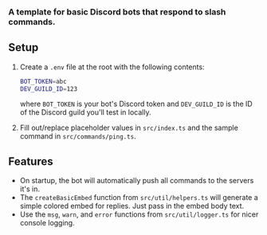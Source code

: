 ### A template for basic Discord bots that respond to slash commands.

## Setup

1. Create a `.env` file at the root with the following contents:

   ```bash
   BOT_TOKEN=abc
   DEV_GUILD_ID=123
   ```

   where `BOT_TOKEN` is your bot's Discord token and `DEV_GUILD_ID` is the ID of the Discord guild you'll test in locally.

2. Fill out/replace placeholder values in `src/index.ts` and the sample command in `src/commands/ping.ts`.

## Features

- On startup, the bot will automatically push all commands to the servers it's in.
- The `createBasicEmbed` function from `src/util/helpers.ts` will generate a simple colored embed for replies. Just pass in the embed body text.
- Use the `msg`, `warn`, and `error` functions from `src/util/logger.ts` for nicer console logging.
